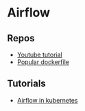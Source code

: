 # Airflow

## Repos
- [Youtube tutorial](https://github.com/tuanavu/airflow-tutorial.git)
- [Popular dockerfile](https://github.com/puckel/docker-airflow)


## Tutorials
- [Airflow in kubernetes](https://github.com/rolanddb/airflow-on-kubernetes)